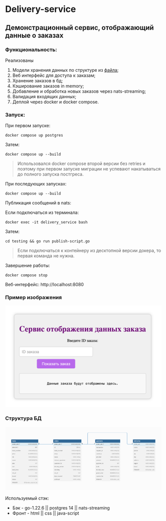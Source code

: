 # Delivery-service
## Демонстрационный сервис, отображающий данные о заказах

### Функциональность:

Реализованы

1. Модели хранения данных по структуре из [файла](https://github.com/Basty64/delivery-service/blob/main/docs/model.json);
2. Веб интерфейс для доступа к заказам;
2. Хранение заказов в бд;
3. Кэширование заказов in memory;
4. Добавление и обработка новых заказов через nats-streaming;
5. Валидация входящих данных;
6. Деплой через docker и docker compose.

### Запуск:

При первом запуске:
```
docker compose up postgres
```
Затем:
```
docker compose up --build
```
> Использовался docker compose второй версии без retries и поэтому при первом запуске миграции не успевают накатываться до полного запуска постгреса.

При последующих запусках:
```
docker compose up --build
```

Публикация сообщений в nats:

Если подключаться из терминала:
```
docker exec -it delivery_service bash
```
Затем:
```
cd testing && go run publish-script.go
```

> Если подключаться к контейнеру из десктопной версии докера, то первая команда не нужна.

Завершение работы:
```
docker compose stop
```
Веб-интерфейс:
http://localhost:8080

### Пример изображения
![Пример изображения](docs/example.png)

### Структура БД
![Структура БД](docs/bd-diagram.png)

Используемый стэк:
* Бэк -
go-1.22.6 || postgres 14 || nats-streaming
* Фронт - html || css || java-script